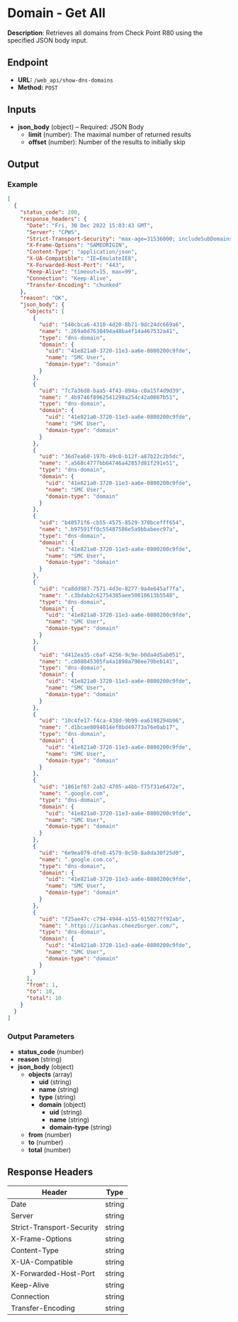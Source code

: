 # Domain - Get All

**Description**: Retrieves all domains from Check Point R80 using the specified JSON body input.

## Endpoint

- **URL:** `/web_api/show-dns-domains`
- **Method:** `POST`
## Inputs

- **json_body** (object) – Required: JSON Body
  - **limit** (number): The maximal number of returned results
  - **offset** (number): Number of the results to initially skip
## Output

### Example

```json
[
  {
    "status_code": 200,
    "response_headers": {
      "Date": "Fri, 30 Dec 2022 15:03:43 GMT",
      "Server": "CPWS",
      "Strict-Transport-Security": "max-age=31536000; includeSubDomains",
      "X-Frame-Options": "SAMEORIGIN",
      "Content-Type": "application/json",
      "X-UA-Compatible": "IE=EmulateIE8",
      "X-Forwarded-Host-Port": "443",
      "Keep-Alive": "timeout=15, max=99",
      "Connection": "Keep-Alive",
      "Transfer-Encoding": "chunked"
    },
    "reason": "OK",
    "json_body": {
      "objects": [
        {
          "uid": "540cbca6-4310-4d20-8b71-9dc24dc669a6",
          "name": ".269a0d7638494a48ba4f14a467532a41",
          "type": "dns-domain",
          "domain": {
            "uid": "41e821a0-3720-11e3-aa6e-0800200c9fde",
            "name": "SMC User",
            "domain-type": "domain"
          }
        },
        {
          "uid": "7c7a36d8-baa5-4f43-894a-c0a15f4d9d39",
          "name": ".4b9746f8962541298a254c42a0087b51",
          "type": "dns-domain",
          "domain": {
            "uid": "41e821a0-3720-11e3-aa6e-0800200c9fde",
            "name": "SMC User",
            "domain-type": "domain"
          }
        },
        {
          "uid": "36d7ea60-197b-49c0-b12f-a87b22c2b5dc",
          "name": ".a568c4777bb64746a42857d81f291e51",
          "type": "dns-domain",
          "domain": {
            "uid": "41e821a0-3720-11e3-aa6e-0800200c9fde",
            "name": "SMC User",
            "domain-type": "domain"
          }
        },
        {
          "uid": "b40571f6-cb55-4575-8529-370bcefff654",
          "name": ".b97591ff0c55487586e5a9bbabeec97a",
          "type": "dns-domain",
          "domain": {
            "uid": "41e821a0-3720-11e3-aa6e-0800200c9fde",
            "name": "SMC User",
            "domain-type": "domain"
          }
        },
        {
          "uid": "ca8dd987-7571-4d3e-8277-9a4e645af7fa",
          "name": ".c3bdab2c62754385aee50810613b5548",
          "type": "dns-domain",
          "domain": {
            "uid": "41e821a0-3720-11e3-aa6e-0800200c9fde",
            "name": "SMC User",
            "domain-type": "domain"
          }
        },
        {
          "uid": "d412ea35-c6af-4256-9c9e-b0da4d5ab051",
          "name": ".c808845305fa4a1898a790ee79beb141",
          "type": "dns-domain",
          "domain": {
            "uid": "41e821a0-3720-11e3-aa6e-0800200c9fde",
            "name": "SMC User",
            "domain-type": "domain"
          }
        },
        {
          "uid": "10c4fe17-f4ca-438d-9b99-ea6198294b96",
          "name": ".d1bcae8094014ef8bd49773a76e0ab17",
          "type": "dns-domain",
          "domain": {
            "uid": "41e821a0-3720-11e3-aa6e-0800200c9fde",
            "name": "SMC User",
            "domain-type": "domain"
          }
        },
        {
          "uid": "1861ef07-2ab2-4705-a4bb-f75f31e6472e",
          "name": ".google.com",
          "type": "dns-domain",
          "domain": {
            "uid": "41e821a0-3720-11e3-aa6e-0800200c9fde",
            "name": "SMC User",
            "domain-type": "domain"
          }
        },
        {
          "uid": "6e9ea079-dfe8-4579-8c50-8a8da30f25d0",
          "name": ".google.com.co",
          "type": "dns-domain",
          "domain": {
            "uid": "41e821a0-3720-11e3-aa6e-0800200c9fde",
            "name": "SMC User",
            "domain-type": "domain"
          }
        },
        {
          "uid": "f25ae47c-c794-4944-a155-015027ff92ab",
          "name": ".https://icanhas.cheezburger.com/",
          "type": "dns-domain",
          "domain": {
            "uid": "41e821a0-3720-11e3-aa6e-0800200c9fde",
            "name": "SMC User",
            "domain-type": "domain"
          }
        }
      ],
      "from": 1,
      "to": 10,
      "total": 10
    }
  }
]
```
### Output Parameters

- **status_code** (number)
- **reason** (string)
- **json_body** (object)
  - **objects** (array)
    - **uid** (string)
    - **name** (string)
    - **type** (string)
    - **domain** (object)
      - **uid** (string)
      - **name** (string)
      - **domain-type** (string)
  - **from** (number)
  - **to** (number)
  - **total** (number)
## Response Headers

| Header | Type |
|--------|------|
| Date | string |
| Server | string |
| Strict-Transport-Security | string |
| X-Frame-Options | string |
| Content-Type | string |
| X-UA-Compatible | string |
| X-Forwarded-Host-Port | string |
| Keep-Alive | string |
| Connection | string |
| Transfer-Encoding | string |